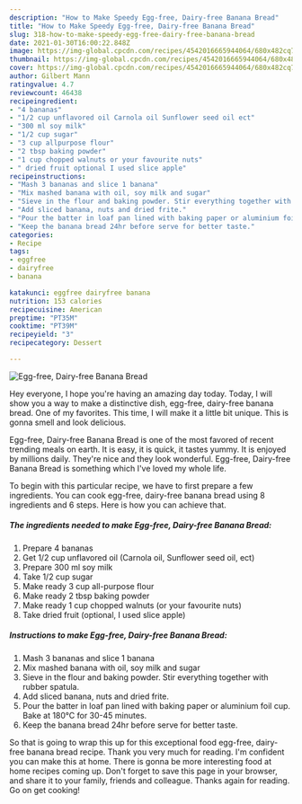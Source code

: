 ```yaml
---
description: "How to Make Speedy Egg-free, Dairy-free Banana Bread"
title: "How to Make Speedy Egg-free, Dairy-free Banana Bread"
slug: 318-how-to-make-speedy-egg-free-dairy-free-banana-bread
date: 2021-01-30T16:00:22.848Z
image: https://img-global.cpcdn.com/recipes/4542016665944064/680x482cq70/egg-free-dairy-free-banana-bread-recipe-main-photo.jpg
thumbnail: https://img-global.cpcdn.com/recipes/4542016665944064/680x482cq70/egg-free-dairy-free-banana-bread-recipe-main-photo.jpg
cover: https://img-global.cpcdn.com/recipes/4542016665944064/680x482cq70/egg-free-dairy-free-banana-bread-recipe-main-photo.jpg
author: Gilbert Mann
ratingvalue: 4.7
reviewcount: 46438
recipeingredient:
- "4 bananas"
- "1/2 cup unflavored oil Carnola oil Sunflower seed oil ect"
- "300 ml soy milk"
- "1/2 cup sugar"
- "3 cup allpurpose flour"
- "2 tbsp baking powder"
- "1 cup chopped walnuts or your favourite nuts"
- " dried fruit optional I used slice apple"
recipeinstructions:
- "Mash 3 bananas and slice 1 banana"
- "Mix mashed banana with oil, soy milk and sugar"
- "Sieve in the flour and baking powder. Stir everything together with rubber spatula."
- "Add sliced banana, nuts and dried frite."
- "Pour the batter in loaf pan lined with baking paper or aluminium foil cup. Bake at 180°C for 30-45 minutes."
- "Keep the banana bread 24hr before serve for better taste."
categories:
- Recipe
tags:
- eggfree
- dairyfree
- banana

katakunci: eggfree dairyfree banana 
nutrition: 153 calories
recipecuisine: American
preptime: "PT35M"
cooktime: "PT39M"
recipeyield: "3"
recipecategory: Dessert

---
```



![Egg-free, Dairy-free Banana Bread](https://img-global.cpcdn.com/recipes/4542016665944064/680x482cq70/egg-free-dairy-free-banana-bread-recipe-main-photo.jpg)

Hey everyone, I hope you're having an amazing day today. Today, I will show you a way to make a distinctive dish, egg-free, dairy-free banana bread. One of my favorites. This time, I will make it a little bit unique. This is gonna smell and look delicious.



Egg-free, Dairy-free Banana Bread is one of the most favored of recent trending meals on earth. It is easy, it is quick, it tastes yummy. It is enjoyed by millions daily. They're nice and they look wonderful. Egg-free, Dairy-free Banana Bread is something which I've loved my whole life.


To begin with this particular recipe, we have to first prepare a few ingredients. You can cook egg-free, dairy-free banana bread using 8 ingredients and 6 steps. Here is how you can achieve that.

<!--inarticleads1-->

##### The ingredients needed to make Egg-free, Dairy-free Banana Bread:

1. Prepare 4 bananas
1. Get 1/2 cup unflavored oil (Carnola oil, Sunflower seed oil, ect)
1. Prepare 300 ml soy milk
1. Take 1/2 cup sugar
1. Make ready 3 cup all-purpose flour
1. Make ready 2 tbsp baking powder
1. Make ready 1 cup chopped walnuts (or your favourite nuts)
1. Take  dried fruit (optional, I used slice apple)




<!--inarticleads2-->

##### Instructions to make Egg-free, Dairy-free Banana Bread:

1. Mash 3 bananas and slice 1 banana
1. Mix mashed banana with oil, soy milk and sugar
1. Sieve in the flour and baking powder. Stir everything together with rubber spatula.
1. Add sliced banana, nuts and dried frite.
1. Pour the batter in loaf pan lined with baking paper or aluminium foil cup. Bake at 180°C for 30-45 minutes.
1. Keep the banana bread 24hr before serve for better taste.




So that is going to wrap this up for this exceptional food egg-free, dairy-free banana bread recipe. Thank you very much for reading. I'm confident you can make this at home. There is gonna be more interesting food at home recipes coming up. Don't forget to save this page in your browser, and share it to your family, friends and colleague. Thanks again for reading. Go on get cooking!
